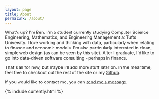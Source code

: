 ```yaml
---
layout: page
title: About
permalink: /about/
---
```


What's up? I'm Ben. I'm a student currently studying Computer Science Engineering, Mathematics, and Engineering Management at Tufts University. I love working and thinking with data, particularly when relating to finance and economic models. I'm also particularly interested in clean, simple web design (as can be seen by this site). After I graduate, I'd like to go into data-driven software consulting - perhaps in finance.

That's all for now, but maybe I'll add more stuff later on. In the meantime, feel free to checkout out the rest of the site or my [Github](https://github.com/ben-tanen).

If you would like to contact me, you can [send me a message](mailto:ben.tanen@gmail.com).

{% include currently.html %}
